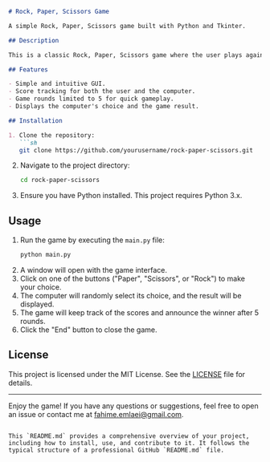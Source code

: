 
```markdown
# Rock, Paper, Scissors Game

A simple Rock, Paper, Scissors game built with Python and Tkinter.

## Description

This is a classic Rock, Paper, Scissors game where the user plays against the computer. The game is built using Python and the Tkinter library for the graphical user interface.

## Features

- Simple and intuitive GUI.
- Score tracking for both the user and the computer.
- Game rounds limited to 5 for quick gameplay.
- Displays the computer's choice and the game result.

## Installation

1. Clone the repository:
   ```sh
   git clone https://github.com/yourusername/rock-paper-scissors.git
   ```
2. Navigate to the project directory:
   ```sh
   cd rock-paper-scissors
   ```
3. Ensure you have Python installed. This project requires Python 3.x.

## Usage

1. Run the game by executing the `main.py` file:
   ```sh
   python main.py
   ```
2. A window will open with the game interface.
3. Click on one of the buttons ("Paper", "Scissors", or "Rock") to make your choice.
4. The computer will randomly select its choice, and the result will be displayed.
5. The game will keep track of the scores and announce the winner after 5 rounds.
6. Click the "End" button to close the game.

## License

This project is licensed under the MIT License. See the [LICENSE](LICENSE) file for details.

---

Enjoy the game! If you have any questions or suggestions, feel free to open an issue or contact me at [fahime.emlaei@gmail.com](mailto:fahime.emlaei@gmail.com).
```

This `README.md` provides a comprehensive overview of your project, including how to install, use, and contribute to it. It follows the typical structure of a professional GitHub `README.md` file.